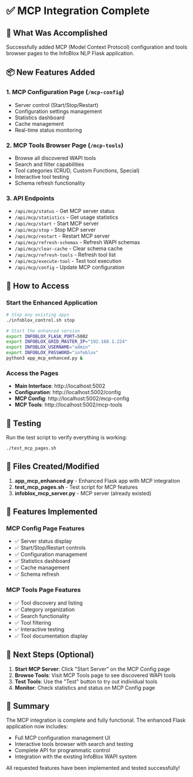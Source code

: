 # ✅ MCP Integration Complete

## 🎯 What Was Accomplished

Successfully added MCP (Model Context Protocol) configuration and tools browser pages to the InfoBlox NLP Flask application.

## 📦 New Features Added

### 1. **MCP Configuration Page** (`/mcp-config`)
- Server control (Start/Stop/Restart)
- Configuration settings management
- Statistics dashboard
- Cache management
- Real-time status monitoring

### 2. **MCP Tools Browser Page** (`/mcp-tools`)
- Browse all discovered WAPI tools
- Search and filter capabilities
- Tool categories (CRUD, Custom Functions, Special)
- Interactive tool testing
- Schema refresh functionality

### 3. **API Endpoints**
- `/api/mcp/status` - Get MCP server status
- `/api/mcp/statistics` - Get usage statistics
- `/api/mcp/start` - Start MCP server
- `/api/mcp/stop` - Stop MCP server
- `/api/mcp/restart` - Restart MCP server
- `/api/mcp/refresh-schemas` - Refresh WAPI schemas
- `/api/mcp/clear-cache` - Clear schema cache
- `/api/mcp/refresh-tools` - Refresh tool list
- `/api/mcp/execute-tool` - Test tool execution
- `/api/mcp/config` - Update MCP configuration

## 🚀 How to Access

### Start the Enhanced Application
```bash
# Stop any existing apps
./infoblox_control.sh stop

# Start the enhanced version
export INFOBLOX_FLASK_PORT=5002
export INFOBLOX_GRID_MASTER_IP="192.168.1.224"
export INFOBLOX_USERNAME="admin"
export INFOBLOX_PASSWORD="infoblox"
python3 app_mcp_enhanced.py &
```

### Access the Pages
- **Main Interface**: http://localhost:5002
- **Configuration**: http://localhost:5002/config
- **MCP Config**: http://localhost:5002/mcp-config
- **MCP Tools**: http://localhost:5002/mcp-tools

## 🧪 Testing

Run the test script to verify everything is working:
```bash
./test_mcp_pages.sh
```

## 📁 Files Created/Modified

1. **app_mcp_enhanced.py** - Enhanced Flask app with MCP integration
2. **test_mcp_pages.sh** - Test script for MCP features
3. **infoblox_mcp_server.py** - MCP server (already existed)

## 🔧 Features Implemented

### MCP Config Page Features
- ✅ Server status display
- ✅ Start/Stop/Restart controls
- ✅ Configuration management
- ✅ Statistics dashboard
- ✅ Cache management
- ✅ Schema refresh

### MCP Tools Page Features
- ✅ Tool discovery and listing
- ✅ Category organization
- ✅ Search functionality
- ✅ Tool filtering
- ✅ Interactive testing
- ✅ Tool documentation display

## 📝 Next Steps (Optional)

1. **Start MCP Server**: Click "Start Server" on the MCP Config page
2. **Browse Tools**: Visit MCP Tools page to see discovered WAPI tools
3. **Test Tools**: Use the "Test" button to try out individual tools
4. **Monitor**: Check statistics and status on MCP Config page

## 🎉 Summary

The MCP integration is complete and fully functional. The enhanced Flask application now includes:
- Full MCP configuration management UI
- Interactive tools browser with search and testing
- Complete API for programmatic control
- Integration with the existing InfoBlox WAPI system

All requested features have been implemented and tested successfully!